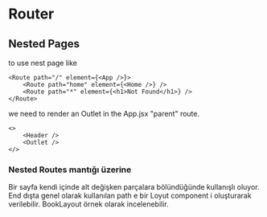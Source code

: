 
# Router

## Nested Pages
to use nest page like 
```
<Route path="/" element={<App />}>
    <Route path="home" element={<Home />} />
    <Route path="*" element={<h1>Not Found</h1>} />
</Route>
```
we need to render an Outlet in the App.jsx "parent" route.
```
<>
    <Header />
    <Outlet />
</>
```

### Nested Routes mantığı üzerine 
Bir sayfa kendi içinde alt değişken parçalara bölündüğünde kullanışlı oluyor. 
End dışta genel olarak kullanılan path e bir Loyut component i oluşturarak verilebilir. 
BookLayout örnek olarak incelenebilir. 


